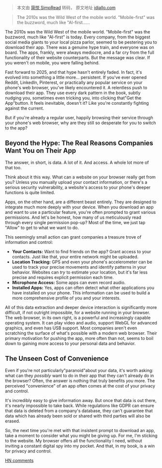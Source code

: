 > 本文由 [简悦 SimpRead](http://ksria.com/simpread/) 转码， 原文地址 [idiallo.com](https://idiallo.com/blog/dont-download-apps)

> The 2010s was the Wild West of the mobile world. "Mobile-first" was the buzzword, much like "AI-first......

The 2010s was the Wild West of the mobile world. "Mobile-first" was the buzzword, much like "AI-first" is today. Every company, from the biggest social media giants to your local pizza parlor, seemed to be pestering you to download their app. There was a genuine hype train, and everyone was on board. The apps, frankly, were always mediocre, and a far cry from the full functionality of their website counterparts. But the message was clear. If you weren't on mobile, you were falling behind.

Fast forward to 2025, and that hype hasn't entirely faded. In fact, it's evolved into something a little more… persistent. If you've ever opened Reddit, LinkedIn, Pinterest, or practically any popular service on your phone's web browser, you've likely encountered it. A relentless push to download their app. They use every dark pattern in the book, subtly nudging you, sometimes even tricking you, into clicking that"Get the App"button. It feels inevitable, doesn't it? Like you're constantly fighting against the current.

But if you're already a regular user, happily browsing their service through your phone's web browser, why are they still so desperate for you to switch to the app?

Beyond the Hype: The Real Reasons Companies Want You on Their App
-----------------------------------------------------------------

The answer, in short, is data. A lot of it. And access. A whole lot more of that too.

Think about it this way. What can a website on your browser really get from you? Unless you manually upload your contact information, or there's a serious security vulnerability, a website's access to your phone's deeper functions is quite limited.

Apps, on the other hand, are a different beast entirely. They are designed to integrate much more deeply with your device. When you download an app and want to use a particular feature, you're often prompted to grant various permissions. And let's be honest, how many of us meticulously read through every single permission pop-up? Most of the time, we just tap "Allow" to get to what we want to do.

This seemingly small action can grant companies a treasure trove of information and control:

*   **Your Contacts:** Want to find friends on the app? Grant access to your contacts. Just like that, your entire network might be uploaded.
*   **Location Tracking:** GPS and even your phone's accelerometer can be used to track your precise movements and identify patterns in your behavior. Websites can _try_ to estimate your location, but it's far less precise and requires explicit permission each time.
*   **Microphone Access:** Some apps can even record audio.
*   **Installed Apps:** Yes, apps can often detect what other applications you have installed on your phone. This information can be used to build a more comprehensive profile of you and your interests.

All of this data extraction and deeper device interaction is significantly more difficult, if not outright impossible, for a website running in your browser. The web browser, in its own right, is a powerful and increasingly capable operating system. It can play video and audio, support WebGL for advanced graphics, and even has USB support. Most companies aren't even scratching the surface of what's possible with a modern web browser. Their primary motivation for pushing the app, more often than not, seems to boil down to gaining more access to your personal data and behavior.

The Unseen Cost of Convenience
------------------------------

Even if you're not particularly"paranoid"about your data, it's worth asking: what can they _possibly_ want to do in their app that they can't already do in the browser? Often, the answer is nothing that truly benefits _you_ more. The perceived "convenience" of an app often comes at the cost of your privacy and control.

It's incredibly easy to give information away. But once that data is out there, it's nearly impossible to take back. While regulations like GDPR can ensure that data is deleted from a company's database, they can't guarantee that data which has already been sold or shared with third parties will also be erased.

So, the next time you're met with that insistent prompt to download an app, take a moment to consider what you might be giving up. For me, I'm sticking to the website. My browser offers all the functionality I need, without inviting a constant digital spy into my pocket. And that, in my book, is a win for privacy and control.

[HN comments](https://news.ycombinator.com/item?id=44689059)